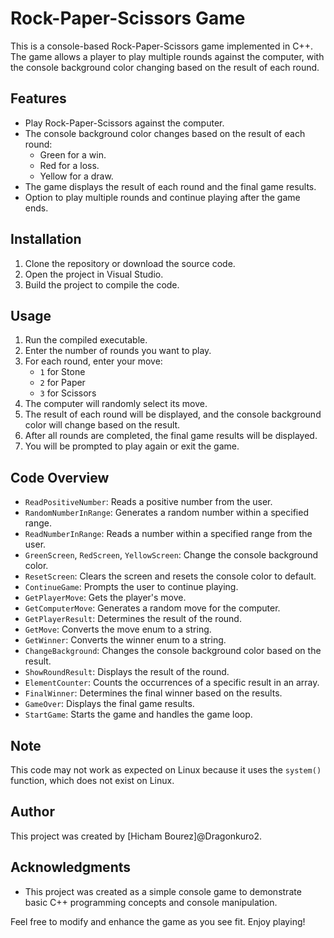 # Rock-Paper-Scissors Game

This is a console-based Rock-Paper-Scissors game implemented in C++. The game allows a player to play multiple rounds against the computer, with the console background color changing based on the result of each round.

## Features

- Play Rock-Paper-Scissors against the computer.
- The console background color changes based on the result of each round:
  - Green for a win.
  - Red for a loss.
  - Yellow for a draw.
- The game displays the result of each round and the final game results.
- Option to play multiple rounds and continue playing after the game ends.

## Installation

1. Clone the repository or download the source code.
2. Open the project in Visual Studio.
3. Build the project to compile the code.

## Usage

1. Run the compiled executable.
2. Enter the number of rounds you want to play.
3. For each round, enter your move:
   - `1` for Stone
   - `2` for Paper
   - `3` for Scissors
4. The computer will randomly select its move.
5. The result of each round will be displayed, and the console background color will change based on the result.
6. After all rounds are completed, the final game results will be displayed.
7. You will be prompted to play again or exit the game.

## Code Overview

- `ReadPositiveNumber`: Reads a positive number from the user.
- `RandomNumberInRange`: Generates a random number within a specified range.
- `ReadNumberInRange`: Reads a number within a specified range from the user.
- `GreenScreen`, `RedScreen`, `YellowScreen`: Change the console background color.
- `ResetScreen`: Clears the screen and resets the console color to default.
- `ContinueGame`: Prompts the user to continue playing.
- `GetPlayerMove`: Gets the player's move.
- `GetComputerMove`: Generates a random move for the computer.
- `GetPlayerResult`: Determines the result of the round.
- `GetMove`: Converts the move enum to a string.
- `GetWinner`: Converts the winner enum to a string.
- `ChangeBackground`: Changes the console background color based on the result.
- `ShowRoundResult`: Displays the result of the round.
- `ElementCounter`: Counts the occurrences of a specific result in an array.
- `FinalWinner`: Determines the final winner based on the results.
- `GameOver`: Displays the final game results.
- `StartGame`: Starts the game and handles the game loop.

## Note

This code may not work as expected on Linux because it uses the `system()` function, which does not exist on Linux.

## Author

This project was created by [Hicham Bourez]@Dragonkuro2.

## Acknowledgments

- This project was created as a simple console game to demonstrate basic C++ programming concepts and console manipulation.

Feel free to modify and enhance the game as you see fit. Enjoy playing!
